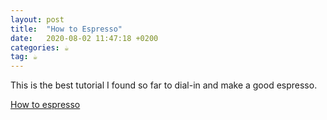```yaml
---
layout: post
title:  "How to Espresso"
date:   2020-08-02 11:47:18 +0200
categories: ☕
tag: ☕
---
```

This is the best tutorial I found so far to dial-in and make a good espresso.

[How to espresso](https://www.youtube.com/watch?v=lFwJF-_SUr0&list=PLxz0FjZMVOl3ksLTyWsWNFdU1b73w1BUW)



